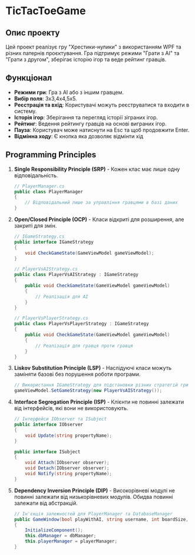 # TicTacToeGame

## Опис проекту
Цей проект реалізує гру "Хрестики-нулики" з використанням WPF та різних патернів проєктування. Гра підтримує режими "Грати з AI" та "Грати з другом", зберігає історію ігор та веде рейтинг гравців.

## Функціонал
- **Режими гри**: Гра з AI або з іншим гравцем.
- **Вибір поля**: 3х3,4х4,5х5.
- **Реєстрація та вхід**: Користувачі можуть реєструватися та входити в систему.
- **Історія ігор**: Зберігання та перегляд історії зіграних ігор.
- **Рейтинг**: Ведення рейтингу гравців на основі виграних ігор.
- **Пауза**: Користувач може натиснути на Esc та щоб продовжити Enter.
- **Відмінна ходу**: Є кнопка яка дозволяє відмінти хід 

## Programming Principles
1. **Single Responsibility Principle (SRP)** - Кожен клас має лише одну відповідальність.
    ```csharp
    // PlayerManager.cs
    public class PlayerManager
    {
        // Відповідальний лише за управління гравцями в базі даних
    }
    ```

2. **Open/Closed Principle (OCP)** - Класи відкриті для розширення, але закриті для змін.
    ```csharp
    // IGameStrategy.cs
    public interface IGameStrategy
    {
        void CheckGameState(GameViewModel gameViewModel);
    }

    // PlayerVsAIStrategy.cs
    public class PlayerVsAIStrategy : IGameStrategy
    {
        public void CheckGameState(GameViewModel gameViewModel)
        {
            // Реалізація для AI
        }
    }

    // PlayerVsPlayerStrategy.cs
    public class PlayerVsPlayerStrategy : IGameStrategy
    {
        public void CheckGameState(GameViewModel gameViewModel)
        {
            // Реалізація для гравця проти гравця
        }
    }
    ```

3. **Liskov Substitution Principle (LSP)** - Наслідуючі класи можуть заміняти базові без порушення роботи програми.
    ```csharp
    // Використання IGameStrategy для підстановки різних стратегій гри
    gameViewModel.SetGameStrategy(new PlayerVsAIStrategy());
    ```

4. **Interface Segregation Principle (ISP)** - Клієнти не повинні залежати від інтерфейсів, які вони не використовують.
    ```csharp
    // Інтерфейси IObserver та ISubject
    public interface IObserver
    {
        void Update(string propertyName);
    }

    public interface ISubject
    {
        void Attach(IObserver observer);
        void Detach(IObserver observer);
        void Notify(string propertyName);
    }
    ```

5. **Dependency Inversion Principle (DIP)** - Високорівневі модулі не повинні залежати від низькорівневих модулів. Обидва повинні залежати від абстракцій.
    ```csharp
    // Ін'єкція залежностей для PlayerManager та DatabaseManager
    public GameWindow(bool playWithAI, string username, int boardSize, DatabaseManager dbManager, PlayerManager playerManager)
    {
        InitializeComponent();
        this.dbManager = dbManager;
        this.playerManager = playerManager;
    }
    ```

